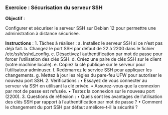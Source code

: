 ### Exercice : Sécurisation du serveur SSH

**Objectif** :

Configurer et sécuriser le serveur SSH sur Debian 12 pour permettre une administration à distance sécurisée.

**Instructions** :
	1.	Tâches à réaliser :
a. Installez le serveur SSH si ce n’est pas déjà fait.
b. Changez le port SSH par défaut de 22 à 2200 dans le fichier /etc/ssh/sshd_config.
c. Désactivez l’authentification par mot de passe pour forcer l’utilisation des clés SSH.
d. Créez une paire de clés SSH sur le client (votre machine locale).
e. Copiez la clé publique sur le serveur pour l’utilisateur adminuser.
f. Redémarrez le service SSH pour appliquer les changements.
g. Mettez à jour les règles du pare-feu UFW pour autoriser le nouveau port SSH.
	2.	Vérifications :
	•	Essayez de vous connecter au serveur via SSH en utilisant la clé privée.
	•	Assurez-vous que la connexion par mot de passe est refusée.
	•	Testez la connexion sur le nouveau port (2200).
	3.	Questions de réflexion :
	•	Quels sont les avantages de l’utilisation des clés SSH par rapport à l’authentification par mot de passe ?
	•	Comment le changement du port SSH par défaut améliore-t-il la sécurité ?